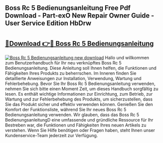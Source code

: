 ## Boss Rc 5 Bedienungsanleitung Free Pdf Download - Part-exO New Repair Owner Guide - User Service Edition HbDrw

# <h2><a href="http://df4ktr1.blite.top/?on=Boss+Rc+5+Bedienungsanleitung">🔗Download 👉🔴 Boss Rc 5 Bedienungsanleitung</a></h2>

[![Boss Rc 5 Bedienungsanleitung new download](https://i.imgur.com/lujVjoI.png)](http://df4ktr1.blite.top/?on=Boss+Rc+5+Bedienungsanleitung)
Hallo und willkommen zum Benutzerhandbuch für Ihr neu verknüpftes Boss Rc 5 Bedienungsanleitung. Diese Anleitung soll Ihnen helfen, die Funktionen und Fähigkeiten Ihres Produkts zu beherrschen. Im Inneren finden Sie detaillierte Anweisungen zur Installation, Verwendung, Wartung und Fehlerbehebung. Bevor Sie Ihr Boss Rc 5 Bedienungsanleitung verwenden, nehmen Sie sich bitte einen Moment Zeit, um dieses Handbuch sorgfältig zu lesen. Es enthält wichtige Informationen zur Einrichtung, zum Betrieb, zur Wartung und zur Fehlerbehebung des Produkts, um sicherzustellen, dass Sie das Produkt sicher und effektiv verwenden können. Genießen Sie den Komfort der Funktionsliste, während Sie Ihr neues Boss Rc 5 Bedienungsanleitung verwenden. Wir glauben, dass das Boss Rc 5 BedienungsanleitungD eine umfassende und gründliche Ressource für Ihr Bestreben war, die Funktionen und Fähigkeiten Ihres neuen Artikels zu verstehen. Wenn Sie Hilfe benötigen oder Fragen haben, steht Ihnen unser Kundenservice-Team jederzeit zur Verfügung.
